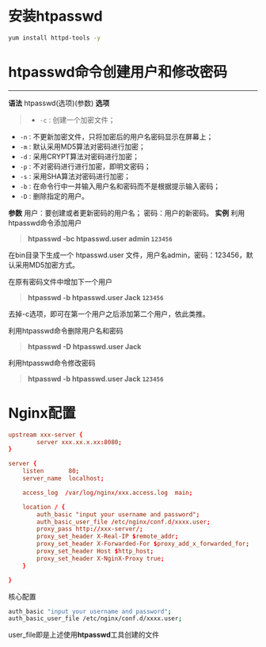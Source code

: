 # 安装htpasswd

```bash
yum install httpd-tools -y
```

# htpasswd命令创建用户和修改密码

------

**语法**
htpasswd(选项)(参数)
**选项**

> - `-c：`创建一个加密文件；

- `-n：`不更新加密文件，只将加密后的用户名密码显示在屏幕上；
- `-m：`默认采用MD5算法对密码进行加密；
- `-d：`采用CRYPT算法对密码进行加密；
- `-p：`不对密码进行进行加密，即明文密码；
- `-s：`采用SHA算法对密码进行加密；
- `-b：`在命令行中一并输入用户名和密码而不是根据提示输入密码；
- `-D：`删除指定的用户。

**参数**
用户：要创建或者更新密码的用户名；
密码：用户的新密码。
**实例**
利用htpasswd命令添加用户

> **htpasswd -bc htpasswd.user admin `123456`**

在bin目录下生成一个 htpasswd.user 文件，用户名admin，密码：123456，默认采用MD5加密方式。

在原有密码文件中增加下一个用户

> **htpasswd -b htpasswd.user Jack `123456`**

去掉-c选项，即可在第一个用户之后添加第二个用户，依此类推。

利用htpasswd命令删除用户名和密码

> **htpasswd -D htpasswd.user Jack**

利用htpasswd命令修改密码

> **htpasswd -b htpasswd.user Jack `123456`**

# Nginx配置

```conf
upstream xxx-server {
        server xxx.xx.x.xx:8080;
}

server {
    listen       80;
    server_name  localhost;

    access_log  /var/log/nginx/xxx.access.log  main;

    location / {
        auth_basic "input your username and password";
        auth_basic_user_file /etc/nginx/conf.d/xxxx.user;
        proxy_pass http://xxx-server/;
        proxy_set_header X-Real-IP $remote_addr;
        proxy_set_header X-Forwarded-For $proxy_add_x_forwarded_for;
        proxy_set_header Host $http_host;
        proxy_set_header X-NginX-Proxy true;
    }

}
```

核心配置

```bash
auth_basic "input your username and password";
auth_basic_user_file /etc/nginx/conf.d/xxxx.user;
```

user_file即是上述使用**htpasswd**工具创建的文件
